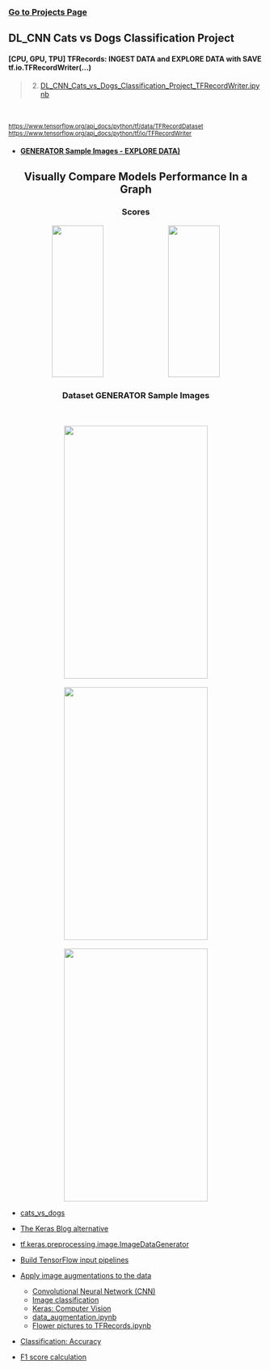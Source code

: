 ### [Go to Projects Page](https://github.com/celik-muhammed/15P-Deep-Learning-Projects-with-Python/blob/master/README.md)

## DL_CNN Cats vs Dogs Classification Project

#### [CPU, GPU, TPU] TFRecords: INGEST DATA and EXPLORE DATA with SAVE tf.io.TFRecordWriter(...)
>2. [DL_CNN_Cats_vs_Dogs_Classification_Project_TFRecordWriter.ipynb](./DL_CNN_Cats_vs_Dogs_Classification_Project_TFRecordWriter.ipynb)

<br><br>
<sub>https://www.tensorflow.org/api_docs/python/tf/data/TFRecordDataset</sub>
<sub>https://www.tensorflow.org/api_docs/python/tf/io/TFRecordWriter</sub>

- #### [GENERATOR Sample Images - EXPLORE DATA)](README.md#dataset-generator-sample-images)

<div align='center'>
    
## Visually Compare Models Performance In a Graph    
<h3>Scores</h3>
<img src='https://i.ibb.co/k0Ncjh3/download.png' alt='' width=45%, height=300> 
<img src='https://i.ibb.co/SVSZ1kL/download.png' alt='' width=45%, height=300>   
 
<h3>Dataset GENERATOR Sample Images</h3>
<br> <br>    
<img src='https://i.ibb.co/q7rt6qm/download.png' alt='' width=75%, height=500>
<br> <br>    
<img src='https://i.ibb.co/VDP2qqD/download.png' alt='' width=75%, height=500>
<br> <br>    
<img src='https://i.ibb.co/9TtDqHw/download.png' alt='' width=75%, height=500>
</div>



- [cats_vs_dogs](https://www.tensorflow.org/datasets/catalog/cats_vs_dogs)
- [The Keras Blog alternative](https://blog.keras.io/building-powerful-image-classification-models-using-very-little-data.html)
- [tf.keras.preprocessing.image.ImageDataGenerator](https://www.tensorflow.org/api_docs/python/tf/keras/preprocessing/image/ImageDataGenerator)
- [Build TensorFlow input pipelines](https://www.tensorflow.org/guide/data)
- [Apply image augmentations to the data](https://www.tensorflow.org/hub/tutorials/cropnet_on_device)

    - [Convolutional Neural Network (CNN)](https://www.tensorflow.org/tutorials/images/cnn)
    - [Image classification](https://www.tensorflow.org/tutorials/images/classification)
    - [Keras: Computer Vision](https://keras.io/examples/vision/)
    - [data_augmentation.ipynb](https://colab.research.google.com/github/tensorflow/docs/blob/master/site/en/tutorials/images/data_augmentation.ipynb#scrollTo=pkTRazeVRwDe)
    - [Flower pictures to TFRecords.ipynb](https://colab.research.google.com/github/GoogleCloudPlatform/training-data-analyst/blob/master/courses/fast-and-lean-data-science/03_Flower_pictures_to_TFRecords.ipynb#scrollTo=oYzgji7agVg4)
  
 - [Classification: Accuracy](https://developers.google.com/machine-learning/crash-course/classification/accuracy#:~:text=Accuracy%20is%20one%20metric%20for,predictions%20Total%20number%20of%20predictions)
 - [F1 score calculation](https://hasty.ai/docs/mp-wiki/metrics/f-beta-score)
